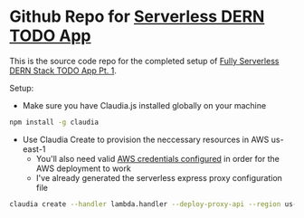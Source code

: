 # Github Repo for [Serverless DERN TODO App]()  

This is the source code repo for the completed setup of [Fully Serverless DERN Stack TODO App Pt. 1](https://dev.to/adamkatora/fully-serverless-dern-stack-todo-app-pt-1-dynamodb-express-react-node-3dlc).

Setup:  
* Make sure you have Claudia.js installed globally on your machine
```bash
npm install -g claudia
```

* Use Claudia Create to provision the neccessary resources in AWS us-east-1
    * You'll also need valid [AWS credentials configured](https://docs.aws.amazon.com/cli/latest/userguide/cli-configure-quickstart.html) in order for the AWS deployment to work
    * I've already generated the serverless express proxy configuration file
```bash
claudia create --handler lambda.handler --deploy-proxy-api --region us-east-1
```